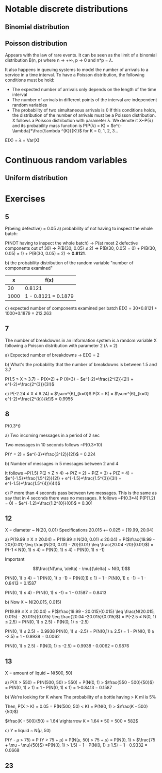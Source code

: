 
# Notable discrete distributions

## Binomial distribution


## Poisson distribution

Appears with the law of rare events. It can be seen as the limit of a binomial distribution B(n, p) where n $\rightarrow$ +$\infty$, p $\rightarrow$ 0 and n\*p = $\lambda$.

It also happens in queuing systems to model the number of arrivals to a service in a time interval. To have a Poisson distribution, the following conditions must be hold:
- The expected number of arrivals only depends on the length of the time interval 
- The number of arrivals in different points of the interval are independent random variables
- The probability of two simultaneous arrivals is 0
If this conditions holds, the distribution of the number of arrivals must be a Poisson distribution.
X follows a Poisson distribution with parameter $\lambda$. We denote it  X~P($\lambda$) and its probability mass function is P(P($\lambda$) = K) = $e^{-\lambda}*\frac{\lambda ^{K}}{K!}$ for K = 0, 1, 2, 3...

E(X) = $\lambda$ = Var(X)

# Continuous random variables

## Uniform distribution




# Exercises 

## 5

P(being defective) = 0.05
a) probability of not having to inspect the whole batch:

P(NOT having to inspect the whole batch) $\rightarrow$ P(at most 2 defective components out of 30) $\rightarrow$ P(B(30, 0.05) $\leq$ 2) $\rightarrow$ P(B(30, 0.05) = 0) + P(B(30, 0.05) = 1) + P(B(30, 0.05) = 2) $\rightarrow$ **0.8121**.

b) the probability distribution of the random variable "number of components examined"

| x    | f(x)                |
| ---- | ------------------- |
| 30   | 0.8121              |
| 1000 | 1 - 0.8121 = 0.1879 |
c) expected number of components examined per batch
E(X) = 30\*0.8121 + 1000\*0.1879 = 212.263

## 7

The number of breakdowns in an information system is a random variable X following a Poisson distribution with parameter 2 ($\lambda$ = 2)

a) Expected number of breakdowns $\rightarrow$ E(X)  = 2

b) What's the probability that the number of breakdowns is between 1.5 and 3.7

P(1.5 $\leq$ X $\leq$ 3.7) = P(X=2) + P (X=3) = $e^{-2}*\frac{2^{2}}{2!} + e^{-2}*\frac{2^{3}}{3!}$

c) P(-2.24 $\leq$ X $\leq$ 6.24) = $\sum^{6}_{k=0}$ P(X = K) = $\sum^{6}_{k=0} e^{-2}*\frac{2^{k}}{k!}$ = 0.9955

## 8
P(0.3\*t)

a) Two incoming messages in a period of 2 sec

Two messages in 10 seconds follows ~P(0.3\*10)

P(Y = 2) = $e^{-3}*\frac{3^{2}}{2!}$  = 0.224

b) Number of messages in 5 messages between 2 and 4

It follows ~P(1.5)
P(2 $\leq$ Z $\leq$ 4) $\rightarrow$ P(Z = 2) + P(Z = 3) + P(Z = 4) = $e^{-1.5}*\frac{1.5^{2}}{2!} + e^{-1.5}*\frac{1.5^{3}}{3!} + e^{-1.5}*\frac{1.5^{4}}{4!}$

c) P more than 4 seconds pass between two messages. This is the same as say that in 4 seconds there was no messages. 
It follows ~P(0.3\*4) 
P(P(1.2) = 0) = $e^{-1.2}*\frac{1.2^{0}}{0!}$ = 0.301

## 12

X = diameter ~ N(20, 0.01)
Specifications 20.015 +- 0.025 = \[19.99, 20.04]

a) P(19.99 $\leq$ X $\leq$ 20.04) = P(19.99 $\leq$ N(20, 0.01) $\leq$ 20.04) = P($\frac{19.99 - 20}{0.01} \leq \frac{N(20, 0.01) - 20}{0.01} \leq \frac{20.04 -20}{0.01}$) = P(-1 $\leq$ N(0, 1) $\leq$ 4) = P(N(0, 1) $\leq$ 4) - P(N(0, 1) $\leq$ -1)

>[!Important]
>$$\frac{N(\mu, \delta) - \mu}{\delta} ~ N(0, 1)$$


P(N(0, 1) $\leq$ 4) = 1
P(N(0, 1) $\leq$ -1) = P(N(0,1) $\geq$ 1) = 1 - P(N(0, 1) $\geq$ -1) = 1 - 0.8413 = 0.1587

 P(N(0, 1) $\leq$ 4) - P(N(0, 1) $\leq$ -1) = 1 - 0.1587 = 0.8413

b) Now X ~ N(20.015, 0.015)

 P(19.99 $\leq$ X $\leq$ 20.04) = P($\frac{19.99 - 20.015}{0.015} \leq \frac{N(20.015, 0.015) - 20.015}{0.015} \leq \frac{20.04 -20.015}{0.015}$) = P(-2.5 $\leq$ N(0, 1) $\leq$ 2.5) = P(N(0, 1) $\leq$ 2.5) - P(N(0, 1) $\leq$ -2.5)

P(N(0, 1) $\leq$ 2.5) = 0.9938
P(N(0, 1) $\leq$ -2.5) = P(N(0,1) $\geq$ 2.5) = 1 - P(N(0, 1) $\geq$ -2.5) = 1 - 0.9938 = 0.0062

 P(N(0, 1) $\leq$ 2.5) - P(N(0, 1) $\leq$ -2.5) = 0.9938 - 0.0062 = 0.9876

## 13

X = amount of liquid ~ N(500, 50)

a) P(X > 550) = P(N(500, 50) > 550) = P(N(0, 1) > $\frac{550 - 500}{50}$) = P(N(0, 1) > 1) = 1 - P(N(0, 1) $\leq$ 1) = 1-0.8413 = 0.1587 

b) We're looking for K where The probability of a bottle having > K ml is 5%

Then, P(X > K) = 0.05 = P(N(500, 50) < K) = P(N(0, 1) > $\frac{K - 500}{50}$)

$\frac{K - 500}{50} = 1.64 \rightarrow K = 1.64 * 50 + 500 = 582$ 

c) Y = liquid ~ N($\mu$, 50)

P(Y - $\mu$ > 75) = P (Y > 75 + $\mu$) = P(N($\mu$, 50) > 75 + $\mu$) = P(N(0, 1) > $\frac{75 + \mu - \mu}{50}$)  =P(N(0, 1) > 1.5) = 1 - P(N(0, 1) $\leq$ 1.5)  = 1 - 0.9332 = 0.0668

## 23 

